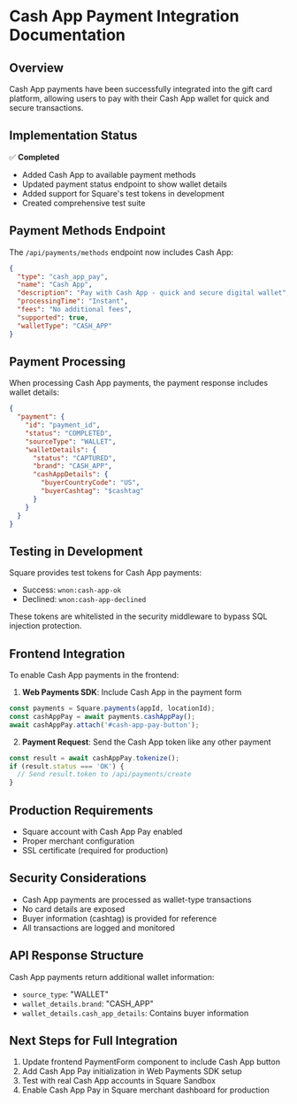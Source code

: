 # Cash App Payment Integration Documentation

## Overview
Cash App payments have been successfully integrated into the gift card platform, allowing users to pay with their Cash App wallet for quick and secure transactions.

## Implementation Status
✅ **Completed**
- Added Cash App to available payment methods
- Updated payment status endpoint to show wallet details
- Added support for Square's test tokens in development
- Created comprehensive test suite

## Payment Methods Endpoint
The `/api/payments/methods` endpoint now includes Cash App:

```json
{
  "type": "cash_app_pay",
  "name": "Cash App",
  "description": "Pay with Cash App - quick and secure digital wallet",
  "processingTime": "Instant",
  "fees": "No additional fees",
  "supported": true,
  "walletType": "CASH_APP"
}
```

## Payment Processing
When processing Cash App payments, the payment response includes wallet details:

```json
{
  "payment": {
    "id": "payment_id",
    "status": "COMPLETED",
    "sourceType": "WALLET",
    "walletDetails": {
      "status": "CAPTURED",
      "brand": "CASH_APP",
      "cashAppDetails": {
        "buyerCountryCode": "US",
        "buyerCashtag": "$cashtag"
      }
    }
  }
}
```

## Testing in Development
Square provides test tokens for Cash App payments:
- Success: `wnon:cash-app-ok`
- Declined: `wnon:cash-app-declined`

These tokens are whitelisted in the security middleware to bypass SQL injection protection.

## Frontend Integration
To enable Cash App payments in the frontend:

1. **Web Payments SDK**: Include Cash App in the payment form
```javascript
const payments = Square.payments(appId, locationId);
const cashAppPay = await payments.cashAppPay();
await cashAppPay.attach('#cash-app-pay-button');
```

2. **Payment Request**: Send the Cash App token like any other payment
```javascript
const result = await cashAppPay.tokenize();
if (result.status === 'OK') {
  // Send result.token to /api/payments/create
}
```

## Production Requirements
- Square account with Cash App Pay enabled
- Proper merchant configuration
- SSL certificate (required for production)

## Security Considerations
- Cash App payments are processed as wallet-type transactions
- No card details are exposed
- Buyer information (cashtag) is provided for reference
- All transactions are logged and monitored

## API Response Structure
Cash App payments return additional wallet information:
- `source_type`: "WALLET"
- `wallet_details.brand`: "CASH_APP"
- `wallet_details.cash_app_details`: Contains buyer information

## Next Steps for Full Integration
1. Update frontend PaymentForm component to include Cash App button
2. Add Cash App Pay initialization in Web Payments SDK setup
3. Test with real Cash App accounts in Square Sandbox
4. Enable Cash App Pay in Square merchant dashboard for production